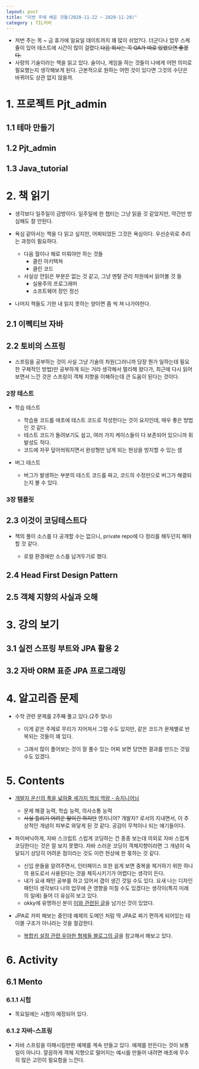 ```yaml
---
layout: post
title: "이번 주에 배운 것들(2020-11-22 ~ 2020-11-28)"
category : TIL저버
---
```



- 저번 주는 목 ~ 금 휴가에 일요일 데이트까지 꽤 많이 쉬었?다. 더군다나 업무 스케쥴이 있어 테스트에 시간이 많이 걸렸다.~~다음 회사는 꼭 QA가 따로 있었으면 좋겠다.~~
- 사랑의 기술이라는 책을 읽고 있다. 술이나, 게임을 하는 것들이 나에게 어떤 의미로 필요했는지 생각해보게 된다. 근본적으로 원하는 어떤 것이 있다면 그것의 수단은 바뀌어도 상관 없지 않을까.

# 1. 프로젝트 Pjt_admin


## 1.1 테마 만들기
## 1.2 Pjt_admin
## 1.3 Java_tutorial



# 2. 책 읽기

- 생각보다 일주일이 금방이다. 일주일에 한 챕터는 그냥 읽을 것 같았지만, 약간만 방심해도 잘 안된다.
- 욕심 같아서는 책을 다 읽고 싶지만, 어찌되었든 그것은 욕심이다. 우선순위로 추리는 과정이 필요하다.
  - 다음 월이나 해로 미뤄야만 하는 것들
    - 클린 아키텍쳐
    - 클린 코드
  - 사실상 안읽은 부분은 없는 것 같고, 그냥 멘탈 관리 차원에서 읽어볼 것 들
    - 실용주의 프로그래머
    - 소프트웨어 장인 정신

- 나머지 책들도 기한 내 읽지 못하는 양이면 좀 씩 쳐 나가야한다.

## 2.1 이펙티브 자바

## 2.2 토비의 스프링

- 스프링을 공부하는 것이 사실 그냥 기술의 차원(그러니까 당장 뭔가 일하는데 필요한 구체적인 방법)만 공부하게 되는 거라 생각해서 멀리해 왔다가, 최근에 다시 읽어보면서 느낀 것은 스프링이 객체 지향을 이해하는데 큰 도움이 된다는 것이다.

### 2장 테스트

- 학습 테스트

  - 학습용 코드를 애초에 테스트 코드로 작성한다는 것이 요지인데, 매우 좋은 방법인 것 같다.
  - 테스트 코드가 돌려보기도 쉽고, 여러 가지 케이스들이 다 보존되어 있으니까 휘발성도 적다.
  - 코드에 자꾸 덮어씌워지면서 완성형만 남게 되는 현상을 방지할 수 있는 셈
- 버그 테스트
  - 버그가 발생하는 부분의 테스트 코드를 짜고, 코드의 수정만으로 버그가 해결되는지 볼 수 있다.

### 3장 템플릿



## 2.3 이것이 코딩테스트다

- 책의 풀이 소스를 다 공개할 수는 없으니, private repo에 다 정리를 해두던지 해야할 것 같다.

  - 로컬 환경에만 소스를 남겨두기로 했다.

  

## 2.4 Head First Design Pattern

## 2.5 객체 지향의 사실과 오해



# 3. 강의 보기



## 3.1 실전 스프링 부트와 JPA 활용 2

## 3.2 자바 ORM 표준 JPA 프로그래밍



# 4. 알고리즘 문제

- 수학 관련 문제를 2주째 풀고 있다.(2주 맞나)

  - 이게 같은 주제로 무리가 지어져서 그럴 수도 있지만, 같은 코드가 문제별로 반복되는 것들이 꽤 있다.

  - 그래서 많이 풀어보는 것이 잘 풀수 있는 어찌 보면 당연한 결과를 만드는 것일 수도 있겠다.

    

# 5. Contents

- [개발자 운신의 폭을 넓혀줄 세가지 핵심 역량 - 승지니어님](https://youtu.be/a4ByR6ZKb8w)

  - 문제 해결 능력, 학습 능력, 의사소통 능력
  - ~~사실 틀리기 어려운 말이긴 하지만~~ 엔지니어? 개발자? 로서의 지내면서, 이 추상적인 개념이 피부로 와닿게 된 것 같다. 공감이 무척이나 되는 얘기들이다.

- 파이써닉하게, 자바 스크립트 스럽게 코딩하는 건 종종 보는데 의외로 자바 스럽게 코딩한다는 것은 잘 보지 못했다. 자바 스러운 코딩이 객체지향이라면 그 개념이 숙달되기 상당히 어려운 점이라는 것도 이런 현상에 한 몫하는 것 같다.
  - 신입 분들을 알려주면서, 인터페이스 또한 쉽게 보면 중복을 제거하기 위한 하나의 용도로서 사용된다는 것을 체득시키기가 어렵다는 생각이 든다.
  - 내가 요새 패턴 공부를 하고 있어서 갭이 생긴 것일 수도 있다. 요새 나는 디자인 패턴이 생각보다 나의 업무에 큰 영향을 미칠 수도 있겠다는 생각이(특히 미래의 일에) 들어 더 유심히 보고 있다.
  - okky에 유명하신 분이 [이와 관련된 글](https://okky.kr/article/380619)을 남기신 것이 있었다. 

- JPA로 카피 해보는 중인데 예제의 도메인 처럼 딱 JPA로 짜기 편하게 되어있는 테이블 구조가 아니라는 것을 절감한다.
  - [복합키 설정 관련 우아한 형제들 블로그의 글](https://woowabros.github.io/experience/2019/01/04/composit-key-jpa.html)을 참고해서 해보고 있다.

# 6. Activity



## 6.1 Mento

### 6.1.1 시험

- 목요일에는 시험이 예정되어 있다.



### 6.1.2 자바-스프링

- 자바 스프링을 이해시킬만한 예제를 계속 만들고 있다. 예제를 만든다는 것이 보통일이 아니다. 깔끔하게 객체 지향으로 떨어지는 예시를 만들어 내려면 애초에 무수히 많은 고민이 필요함을 느낀다.